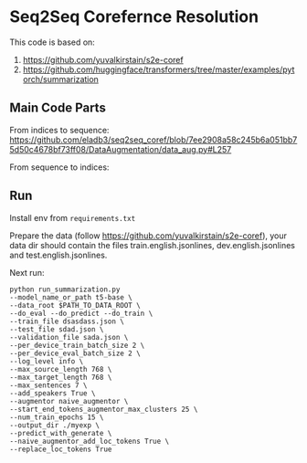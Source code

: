 # Seq2Seq Corefernce Resolution

This code is based on:
1. https://github.com/yuvalkirstain/s2e-coref
2. https://github.com/huggingface/transformers/tree/master/examples/pytorch/summarization

## Main Code Parts

From indices to sequence:
https://github.com/eladb3/seq2seq_coref/blob/7ee2908a58c245b6a051bb75d50c4678bf73ff08/DataAugmentation/data_aug.py#L257

From sequence to indices:

## Run

Install env from `requirements.txt`

Prepare the data (follow https://github.com/yuvalkirstain/s2e-coref), your data dir should contain the files train.english.jsonlines, dev.english.jsonlines and test.english.jsonlines.

Next run:
```
python run_summarization.py
--model_name_or_path t5-base \
--data_root $PATH_TO_DATA_ROOT \
--do_eval --do_predict --do_train \
--train_file dsasdass.json \
--test_file sdad.json \
--validation_file sada.json \
--per_device_train_batch_size 2 \
--per_device_eval_batch_size 2 \
--log_level info \
--max_source_length 768 \
--max_target_length 768 \
--max_sentences 7 \
--add_speakers True \
--augmentor naive_augmentor \
--start_end_tokens_augmentor_max_clusters 25 \
--num_train_epochs 15 \
--output_dir ./myexp \
--predict_with_generate \
--naive_augmentor_add_loc_tokens True \
--replace_loc_tokens True
```
